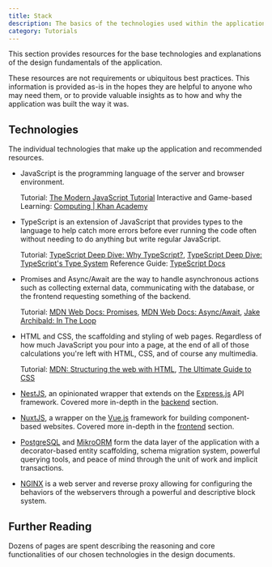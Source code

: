 ```yaml
---
title: Stack
description: The basics of the technologies used within the application.
category: Tutorials
---
```


This section provides resources for the base technologies and explanations of the design fundamentals of the application.

<alert type="info">

These resources are not requirements or ubiquitous best practices. This information is provided as-is in the hopes they are helpful to anyone who may need them, or to provide valuable insights as to how and why the application was built the way it was.

</alert>

## Technologies

The individual technologies that make up the application and recommended resources.

- JavaScript is the programming language of the server and browser environment.

  Tutorial: [The Modern JavaScript Tutorial](https://javascript.info/)
  Interactive and Game-based Learning: [Computing | Khan Academy](https://www.khanacademy.org/computing)

- TypeScript is an extension of JavaScript that provides types to the language to help catch more errors before ever running the code often without needing to do anything but write regular JavaScript.

  Tutorial: [TypeScript Deep Dive: Why TypeScript?](https://basarat.gitbook.io/typescript/getting-started/why-typescript), [TypeScript Deep Dive: TypeScript's Type System](https://basarat.gitbook.io/typescript/type-system)
  Reference Guide: [TypeScript Docs](https://www.typescriptlang.org/docs/)

- Promises and Async/Await are the way to handle asynchronous actions such as collecting external data, communicating with the database, or the frontend requesting something of the backend.

  Tutorial: [MDN Web Docs: Promises](https://developer.mozilla.org/en-US/docs/Web/JavaScript/Guide/Using_promises), [MDN Web Docs: Async/Await](https://developer.mozilla.org/en-US/docs/Learn/JavaScript/Asynchronous/Async_await), [Jake Archibald: In The Loop](https://www.youtube.com/watch?v=cCOL7MC4Pl0)

- HTML and CSS, the scaffolding and styling of web pages. Regardless of how much JavaScript you pour into a page, at the end of all of those calculations you're left with HTML, CSS, and of course any multimedia.

  Tutorial: [MDN: Structuring the web with HTML](https://developer.mozilla.org/en-US/docs/Learn/HTML), [The Ultimate Guide to CSS](https://medium.com/level-up-web/the-ultimate-guide-to-css-103b0f883de3)

- [NestJS](https://nestjs.com/), an opinionated wrapper that extends on the [Express.js](https://expressjs.com/) API framework. Covered more in-depth in the <a href="/tutorials/backend">backend</a> section.

- [NuxtJS](https://nuxtjs.org/), a wrapper on the [Vue.js](https://vuejs.org/) framework for building component-based websites. Covered more in-depth in the <a href="/tutorials/frontend">frontend</a> section.

- [PostgreSQL](https://www.postgresql.org/) and [MikroORM](https://mikro-orm.io/) form the data layer of the application with a decorator-based entity scaffolding, schema migration system, powerful querying tools, and peace of mind through the unit of work and implicit transactions.

- [NGINX](https://www.nginx.com/) is a web server and reverse proxy allowing for configuring the behaviors of the webservers through a powerful and descriptive block system.

## Further Reading

Dozens of pages are spent describing the reasoning and core functionalities of our chosen technologies in the design documents.
